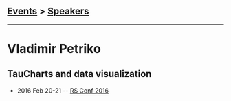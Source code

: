 ## [Events](../README.md) > [Speakers](../speakers.md)
---

# Vladimir Petriko

## TauCharts and data visualization
- 2016 Feb 20-21 -- [RS Conf 2016](https://www.youtube.com/watch?v=TrEXCxOuLXY)    
